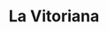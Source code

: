 ---
title: "La Vitoriana"
url: /vitoria-gasteiz/la-vitoriana-paraguai-kalea-calle-paraguay/
shop: panadería
---